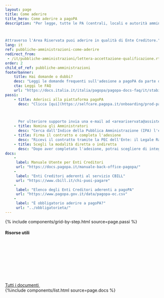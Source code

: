 ```yaml
---
layout: page
title: Come aderire
title_hero: Come aderire a pagoPA
description: "Per legge, tutte le PA (centrali, locali e autorità amministrative indipendenti), i gestori di pubblici servizi e le società a controllo pubblico (non quotate), devono aderire a pagoPA.



Attraverso l'Area Riservata puoi aderire in qualità di Ente Creditore."
lang: it
ref: pubbliche-amministrazioni-come-aderire
redirect_from:
 - /it/pubbliche-amministrazioni/lettera-accettazione-qualificazione.rtf
order: 2
child_of_ref: pubbliche-amministrazioni
footerbanner:
    title: Hai domande o dubbi?
    desc: "Leggi le domande frequenti sull'adesione a pagoPA da parte degli Enti Creditori, oppure scrivi a: <account@pagopa.it>"
    cta: Leggi le FAQ
    url: "https://docs.italia.it/italia/pagopa/pagopa-docs-faq/it/stabile/_docs/FAQ_sezioneC.html"
passi:
    - title: Aderisci alla piattaforma pagoPA
      desc: "Clicca [qui](https://selfcare.pagopa.it/onboarding/prod-pagopa) e accedi tramite SPID o CIE per avviare la procedura di adesione alla piattaforma pagoPA.
      


      Per ulteriore supporto invia una e-mail ad <areariservata@assistenza.pagopa.it>"
    - title: Nomina gli Amministratori
      desc: "Cerca dall'Indice della Pubblica Amministrazione (IPA) l'ente per cui vuoi richiedere l'adesione e inserisci i dati del Legale Rappresentante e di uno o più Amministratori (Referenti dei Pagamenti)."
    - title: Firma il contratto e completa l'adesione
      desc: "Ricevi il contratto tramite la PEC dell'Ente: il Legale Rappresentante dovrà firmarlo digitalmente e inviarlo a PagoPA S.p.A. utilizzando il link ricevuto via e-mail."
    - title: Scegli la modalità diretta o indiretta
      desc: "Dopo aver completato l'adesione, potrai scegliere di integrare il tuo ente  a pagoPA in modalità diretta oppure di avvalerti di un [Intermediario o Partner tecnologico](../partner-intermediari/)."
docs: 
    -
     label: Manuale Utente per Enti Creditori
     url: "https://docs.pagopa.it/manuale-back-office-pagopa/"
    -
     label: "Enti Creditori aderenti al servizio CBILL"
     url: "https://www.cbill.it/chi-puoi-pagare"
    -
     label: "Elenco degli Enti Creditori aderenti a pagoPA"
     url: "https://www.pagopa.gov.it/data/pagopa-ec.csv"
    -
     label: "È obbligatorio aderire a pagoPA?"
     url: "../obbligatorieta/"
---
```



{% include components/grid-by-step.html source=page.passi %}

<div class="d-flex align-items-center heading-border-bottom my-4">
  <h4>Risorse utili</h4>
  <div class="ml-auto">
    <a href="../documentazione/" class="read-more" title="Vedi tutti i documenti">
      <span class="text">Tutti i documenti</span>
      <svg class="icon">
          <use xlink:href="/assets/bootstrap-italia/dist/svg/sprite.svg#it-arrow-right" /></use>
      </svg>
    </a>
  </div>
</div>
{%include components/list.html
          source=page.docs
          %}



